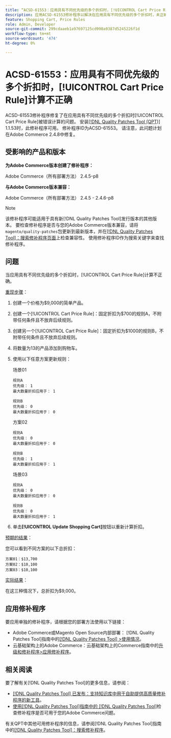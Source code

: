 ```yaml
---
title: “ACSD-61553：应用具有不同优先级的多个折扣时，[!UICONTROL Cart Price Rule]计算不正确”
description: 应用ACSD-61553修补程序以解决在应用具有不同优先级的多个折扣时，未正确计算[!UICONTROL Cart Price Rule]的Adobe Commerce问题。
feature: Shopping Cart, Price Rules
role: Admin, Developer
source-git-commit: 299cdaaeb1a97697125cd990a9387d5245226f1d
workflow-type: tm+mt
source-wordcount: '474'
ht-degree: 0%

---
```


# ACSD-61553：应用具有不同优先级的多个折扣时，[!UICONTROL Cart Price Rule]计算不正确

ACSD-61553修补程序修复了在应用具有不同优先级的多个折扣时[!UICONTROL Cart Price Rule]被错误计算的问题。 安装[[!DNL Quality Patches Tool (QPT)]](https://experienceleague.adobe.com/zh-hans/docs/commerce-knowledge-base/kb/announcements/commerce-announcements/magento-quality-patches-released-new-tool-to-self-serve-quality-patches) 1.1.53时，此修补程序可用。 修补程序ID为ACSD-61553。 请注意，此问题计划在Adobe Commerce 2.4.8中修复。

## 受影响的产品和版本

**为Adobe Commerce版本创建了修补程序：**

Adobe Commerce（所有部署方法） 2.4.5-p8

**与Adobe Commerce版本兼容：**

Adobe Commerce（所有部署方法） 2.4.5 - 2.4.6-p8

>[!NOTE]
>
>该修补程序可能适用于具有新[!DNL Quality Patches Tool]发行版本的其他版本。 要检查修补程序是否与您的Adobe Commerce版本兼容，请将`magento/quality-patches`包更新到最新版本，并在[[!DNL Quality Patches Tool]：搜索修补程序页面](https://experienceleague.adobe.com/tools/commerce-quality-patches/index.html?lang=zh-Hans)上检查兼容性。 使用修补程序ID作为搜索关键字来查找修补程序。

## 问题

当应用具有不同优先级的多个折扣时，[!UICONTROL Cart Price Rule]计算不正确。

<u>重现步骤</u>：

1. 创建一个价格为$9,000的简单产品。
1. 创建一个[!UICONTROL Cart Price Rule]：固定折扣为$700的规则A，不附带任何条件且不放弃后续规则。
1. 创建另一个[!UICONTROL Cart Price Rule]：固定折扣为$1000的规则B，不附带任何条件且不放弃后续规则。
1. 将数量为13的产品添加到购物车。
1. 使用以下任意方案更新规则：

   场景01

       规则A
       优先级： 1
       最大数量折扣应用于： 1
       
       规则B
       优先级： 0
       最大数量折扣应用于： 0
   
   方案02

       规则A
       优先级： 0
       最大数量折扣应用于： 0
       
       规则B
       优先级： 1
       最大数量折扣应用于： 1
   
   场景03

       规则A
       优先级： 0
       最大数量折扣应用于： 0
       
       规则B
       优先级： 0
       最大数量折扣应用于： 1
   
1. 单击&#x200B;**[!UICONTROL Update Shopping Cart]**&#x200B;按钮以重新计算折扣。

<u>预期的结果</u>：

您可以看到不同方案的以下总折扣：

    方案01：$13,700
    方案02：$10,100
    方案03：$10,100

<u>实际结果</u>：

在这三种情况下，总折扣为$9,000。

## 应用修补程序

要应用单独的修补程序，请根据您的部署方法使用以下链接：

* Adobe Commerce或Magento Open Source内部部署： [!DNL Quality Patches Tool]指南中的[[!DNL Quality Patches Tool] >使用情况](/help/tools/quality-patches-tool/usage.md)。
* 云基础架构上的Adobe Commerce：云基础架构上的Commerce指南中的[升级和修补程序>应用修补程序](https://experienceleague.adobe.com/docs/commerce-cloud-service/user-guide/develop/upgrade/apply-patches.html?lang=zh-Hans)。

## 相关阅读

要了解有关[!DNL Quality Patches Tool]的更多信息，请参阅：

* [[!DNL Quality Patches Tool] 已发布：支持知识库中用于自助提供高质量修补程序的新工具](https://experienceleague.adobe.com/zh-hans/docs/commerce-knowledge-base/kb/announcements/commerce-announcements/magento-quality-patches-released-new-tool-to-self-serve-quality-patches)。
* [使用[!DNL Quality Patches Tool]指南中的 [!DNL Quality Patches Tool]](/help/tools/quality-patches-tool/patches-available-in-qpt/check-patch-for-magento-issue-with-magento-quality-patches.md)检查修补程序是否可用于您的Adobe Commerce问题。

有关QPT中其他可用修补程序的信息，请参阅[!DNL Quality Patches Tool]指南中的[[!DNL Quality Patches Tool]：搜索修补程序](https://experienceleague.adobe.com/tools/commerce-quality-patches/index.html?lang=zh-Hans)。
